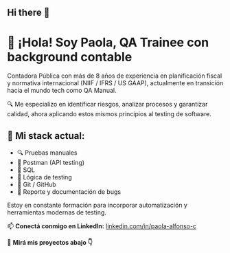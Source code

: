 ## Hi there 👋

# 👋 ¡Hola! Soy Paola, QA Trainee con background contable

Contadora Pública con más de 8 años de experiencia en planificación fiscal y normativa internacional (NIIF / IFRS / US GAAP), actualmente en transición hacia el mundo tech como QA Manual.

🔍 Me especializo en identificar riesgos, analizar procesos y garantizar calidad, ahora aplicando estos mismos principios al testing de software.

## 💼 Mi stack actual:

- 🔍 Pruebas manuales
- 🧪 Postman (API testing)
- 💾 SQL
- 🧠 Lógica de testing
- 📂 Git / GitHub
- 🐞 Reporte y documentación de bugs

Estoy en constante formación para incorporar automatización y herramientas modernas de testing.

📫 **Conectá conmigo en LinkedIn:** [linkedin.com/in/paola-alfonso-c](https://linkedin.com/in/paola-alfonso-c) 

📁 **Mirá mis proyectos abajo 👇**

